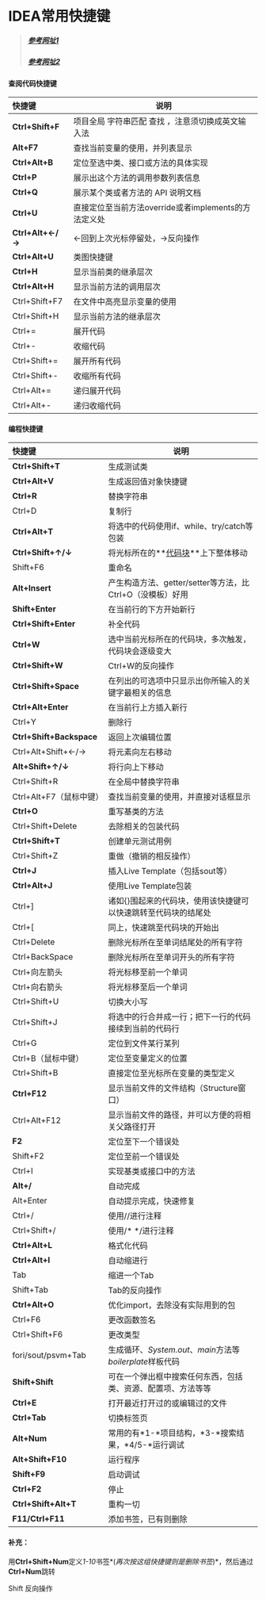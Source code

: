 # IDEA常用快捷键

> ##### [参考网址1](https://blog.csdn.net/wei83523408/article/details/60472168)
>
> ##### [参考网址2](https://blog.csdn.net/deniro_li/article/details/72902621)

#### 查阅代码快捷键

| 快捷键           | 说明                                                 |
| :--------------- | ---------------------------------------------------- |
| **Ctrl+Shift+F** | 项目全局   字符串匹配   查找 ，注意须切换成英文输入法   |
| **Alt+F7**       | 查找当前变量的使用，并列表显示                       |
| **Ctrl+Alt+B**   | 定位至选中类、接口或方法的具体实现                   |
| **Ctrl+P**       | 展示出这个方法的调用参数列表信息                     |
| **Ctrl+Q**       | 展示某个类或者方法的 API 说明文档                    |
| **Ctrl+U**       | 直接定位至当前方法override或者implements的方法定义处 |
| **Ctrl+Alt+←/→** | ←回到上次光标停留处，→反向操作                       |
| **Ctrl+Alt+U**   | 类图快捷键                                           |
| **Ctrl+H**       | 显示当前类的继承层次                                 |
| **Ctrl+Alt+H**   | 显示当前方法的调用层次                               |
| Ctrl+Shift+F7    | 在文件中高亮显示变量的使用                           |
| Ctrl+Shift+H     | 显示当前方法的继承层次                               |
| Ctrl+=           | 展开代码                                             |
| Ctrl+-           | 收缩代码                                             |
| Ctrl+Shift+=     | 展开所有代码                                         |
| Ctrl+Shift+-     | 收缩所有代码                                         |
| Ctrl+Alt+=       | 递归展开代码                                         |
| Ctrl+Alt+-       | 递归收缩代码                                         |

#### 编程快捷键

| **快捷键**               | **说明**                                                     |
| :----------------------- | ------------------------------------------------------------ |
| **Ctrl+Shift+T**         | 生成测试类                                                   |
| **Ctrl+Alt+V**           | 生成返回值对象快捷键                                         |
| **Ctrl+R**               | 替换字符串                                                   |
| Ctrl+D                   | 复制行                                                       |
| **Ctrl+Alt+T**           | 将选中的代码使用if、while、try/catch等包装                   |
| **Ctrl+Shift+↑/↓**       | 将光标所在的**<u>代码块</u>**上下整体移动                    |
| Shift+F6                 | 重命名                                                       |
| **Alt+Insert**           | 产生构造方法、getter/setter等方法，比Ctrl+O（没模板）好用    |
| **Shift+Enter**          | 在当前行的下方开始新行                                       |
| **Ctrl+Shift+Enter**     | 补全代码                                                     |
| **Ctrl+W**               | 选中当前光标所在的代码块，多次触发，代码块会逐级变大         |
| **Ctrl+Shift+W**         | Ctrl+W的反向操作                                             |
| **Ctrl+Shift+Space**     | 在列出的可选项中只显示出你所输入的关键字最相关的信息         |
| **Ctrl+Alt+Enter**       | 在当前行上方插入新行                                         |
| Ctrl+Y                   | 删除行                                                       |
| **Ctrl+Shift+Backspace** | 返回上次编辑位置                                             |
| Ctrl+Alt+Shift+←/→       | 将元素向左右移动                                             |
| **Alt+Shift+↑/↓**        | 将行向上下移动                                               |
| Ctrl+Shift+R             | 在全局中替换字符串                                           |
| Ctrl+Alt+F7（鼠标中键）  | 查找当前变量的使用，并直接对话框显示                         |
| **Ctrl+O**               | 重写基类的方法                                               |
| Ctrl+Shift+Delete        | 去除相关的包装代码                                           |
| **Ctrl+Shift+T**         | 创建单元测试用例                                             |
| Ctrl+Shift+Z             | 重做（撤销的相反操作）                                       |
| **Ctrl+J**               | 插入Live Template（包括sout等）                              |
| **Ctrl+Alt+J**           | 使用Live Template包装                                        |
| Ctrl+]                   | 诸如{}围起来的代码块，使用该快捷键可以快速跳转至代码块的结尾处 |
| Ctrl+[                   | 同上，快速跳至代码块的开始出                                 |
| Ctrl+Delete              | 删除光标所在至单词结尾处的所有字符                           |
| Ctrl+BackSpace           | 删除光标所在至单词开头的所有字符                             |
| Ctrl+向左箭头            | 将光标移至前一个单词                                         |
| Ctrl+向右箭头            | 将光标移至后一个单词                                         |
| Ctrl+Shift+U             | 切换大小写                                                   |
| Ctrl+Shift+J             | 将选中的行合并成一行；把下一行的代码接续到当前的代码行       |
| Ctrl+G                   | 定位到文件某行某列                                           |
| Ctrl+B（鼠标中键）       | 定位至变量定义的位置                                         |
| Ctrl+Shift+B             | 直接定位至光标所在变量的类型定义                             |
| **Ctrl+F12**             | 显示当前文件的文件结构（Structure窗口）                      |
| Ctrl+Alt+F12             | 显示当前文件的路径，并可以方便的将相关父路径打开             |
| **F2**                   | 定位至下一个错误处                                           |
| Shift+F2                 | 定位至前一个错误处                                           |
| Ctrl+I                   | 实现基类或接口中的方法                                       |
| **Alt+/**                | 自动完成                                                     |
| Alt+Enter                | 自动提示完成，快速修复                                       |
| Ctrl+/                   | 使用//进行注释                                               |
| Ctrl+Shift+/             | 使用/* */进行注释                                            |
| **Ctrl+Alt+L**           | 格式化代码                                                   |
| **Ctrl+Alt+I**           | 自动缩进行                                                   |
| Tab                      | 缩进一个Tab                                                  |
| Shift+Tab                | Tab的反向操作                                                |
| **Ctrl+Alt+O**           | 优化import，去除没有实际用到的包                             |
| Ctrl+F6                  | 更改函数签名                                                 |
| Ctrl+Shift+F6            | 更改类型                                                     |
| fori/sout/psvm+Tab       | 生成循环、*System.out*、*main*方法等*boilerplate*样板代码    |
| **Shift+Shift**          | 可在一个弹出框中搜索任何东西，包括类、资源、配置项、方法等等 |
| **Ctrl+E**               | 打开最近打开过的或编辑过的文件                               |
| **Ctrl+Tab**             | 切换标签页                                                   |
| **Alt+Num**              | 常用的有*1-*项目结构，*3-*搜索结果，*4/5-*运行调试           |
| **Alt+Shift+F10**        | 运行程序                                                     |
| **Shift+F9**             | 启动调试                                                     |
| **Ctrl+F2**              | 停止                                                         |
| **Ctrl+Shift+Alt+T**     | 重构一切                                                     |
| **F11/Ctrl+F11**         | 添加书签，已有则删除                                         |
#### 补充：

用**Ctrl+Shift+Num**定义*1-10*书签*(*再次按这组快捷键则是删除书签*)*，然后通过**Ctrl+Num**跳转

Shift    反向操作









